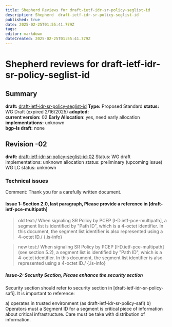 ```yaml
---
title: Shepherd Reviews for draft-ietf-idr-sr-policy-seglist-id
description: Shepherd  draft-ietf-idr-sr-policy-seglist-id
published: true
date: 2025-02-25T01:55:41.779Z
tags: 
editor: markdown
dateCreated: 2025-02-25T01:55:41.779Z
---
```


# Shepherd reviews for draft-ietf-idr-sr-policy-seglist-id

## Summary 
**draft:**  [draft-ietf-idr-sr-policy-seglist-id](/group/idr/implementations/draft-ietf-idr-sr-policy-seglist-id)
**Type:** Proposed Standard 
**status:** WG Draft (expired 2/16/2025) 
**adopted:**  
**current version:** 02 
**Early Allocation**: yes, need early allocation 
**implementations:** unknown   
**bgp-ls draft:** none


## Revision -02 
**draft:**  [draft-ietf-idr-sr-policy-seglist-id-02](https://datatracker.ietf.org/doc/html/draft-ietf-idr-sr-policy-seglist-id-02) 
Status: WG draft 
implementations: unknown 
allocation status: preliminary (upcoming issue)
WG LC status: unknown 

### Technical issues 

Comment: Thank you for a carefully written document. 

#### Issue 1: Section 2.0, last paragraph, Please provide a reference in [draft-ietf-pce-multipath] 

> old text:/
>    When signaling SR Policy by PCEP [I-D.ietf-pce-multipath], a segment
>    list is identified by "Path ID", which is a 4-octet identifier. In
>    this document, the segment list identifier is also represented using
>    a 4-octet ID./
{.is-info}

   
>  new test:/
>     When signaling SR Policy by PCEP [I-D.ietf-pce-multipath] (see section 5.2),
> 	a segment list is identified by "Path ID", which is a 4-octet identifier. In
>     this document, the segment list identifier is also represented using
>     a 4-octet ID./
{.is-info}


##### Issue-2: Security Section, Please enhance the security section 
Security section should refer to security section in 
[draft-ietf-idr-sr-policy-safi]. It is important to reference:

a) operates in trusted environment (as draft-ietf-idr-sr-policy-safi)
b) Operators must a Segment ID for a segment is critical piece of 
information about critical infrastructure.  Care must be take 
with distribution of information.
